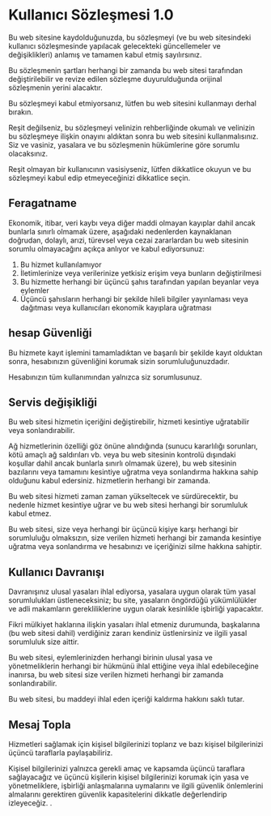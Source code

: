 # Kullanıcı Sözleşmesi 1.0

Bu web sitesine kaydolduğunuzda, bu sözleşmeyi (ve bu web sitesindeki kullanıcı sözleşmesinde yapılacak gelecekteki güncellemeler ve değişiklikleri) anlamış ve tamamen kabul etmiş sayılırsınız.

Bu sözleşmenin şartları herhangi bir zamanda bu web sitesi tarafından değiştirilebilir ve revize edilen sözleşme duyurulduğunda orijinal sözleşmenin yerini alacaktır.

Bu sözleşmeyi kabul etmiyorsanız, lütfen bu web sitesini kullanmayı derhal bırakın.

Reşit değilseniz, bu sözleşmeyi velinizin rehberliğinde okumalı ve velinizin bu sözleşmeye ilişkin onayını aldıktan sonra bu web sitesini kullanmalısınız. Siz ve vasiniz, yasalara ve bu sözleşmenin hükümlerine göre sorumlu olacaksınız.

Reşit olmayan bir kullanıcının vasisiyseniz, lütfen dikkatlice okuyun ve bu sözleşmeyi kabul edip etmeyeceğinizi dikkatlice seçin.

## Feragatname

Ekonomik, itibar, veri kaybı veya diğer maddi olmayan kayıplar dahil ancak bunlarla sınırlı olmamak üzere, aşağıdaki nedenlerden kaynaklanan doğrudan, dolaylı, arızi, türevsel veya cezai zararlardan bu web sitesinin sorumlu olmayacağını açıkça anlıyor ve kabul ediyorsunuz:

1. Bu hizmet kullanılamıyor
1. İletimlerinize veya verilerinize yetkisiz erişim veya bunların değiştirilmesi
1. Bu hizmette herhangi bir üçüncü şahıs tarafından yapılan beyanlar veya eylemler
1. Üçüncü şahısların herhangi bir şekilde hileli bilgiler yayınlaması veya dağıtması veya kullanıcıları ekonomik kayıplara uğratması

## hesap Güvenliği

Bu hizmete kayıt işlemini tamamladıktan ve başarılı bir şekilde kayıt olduktan sonra, hesabınızın güvenliğini korumak sizin sorumluluğunuzdadır.

Hesabınızın tüm kullanımından yalnızca siz sorumlusunuz.

## Servis değişikliği

Bu web sitesi hizmetin içeriğini değiştirebilir, hizmeti kesintiye uğratabilir veya sonlandırabilir.

Ağ hizmetlerinin özelliği göz önüne alındığında (sunucu kararlılığı sorunları, kötü amaçlı ağ saldırıları vb. veya bu web sitesinin kontrolü dışındaki koşullar dahil ancak bunlarla sınırlı olmamak üzere), bu web sitesinin bazılarını veya tamamını kesintiye uğratma veya sonlandırma hakkına sahip olduğunu kabul edersiniz. hizmetlerin herhangi bir zamanda.

Bu web sitesi hizmeti zaman zaman yükseltecek ve sürdürecektir, bu nedenle hizmet kesintiye uğrar ve bu web sitesi herhangi bir sorumluluk kabul etmez.

Bu web sitesi, size veya herhangi bir üçüncü kişiye karşı herhangi bir sorumluluğu olmaksızın, size verilen hizmeti herhangi bir zamanda kesintiye uğratma veya sonlandırma ve hesabınızı ve içeriğinizi silme hakkına sahiptir.

## Kullanıcı Davranışı

Davranışınız ulusal yasaları ihlal ediyorsa, yasalara uygun olarak tüm yasal sorumlulukları üstleneceksiniz; bu site, yasaların öngördüğü yükümlülükler ve adli makamların gerekliliklerine uygun olarak kesinlikle işbirliği yapacaktır.

Fikri mülkiyet haklarına ilişkin yasaları ihlal etmeniz durumunda, başkalarına (bu web sitesi dahil) verdiğiniz zararı kendiniz üstlenirsiniz ve ilgili yasal sorumluluk size aittir.

Bu web sitesi, eylemlerinizden herhangi birinin ulusal yasa ve yönetmeliklerin herhangi bir hükmünü ihlal ettiğine veya ihlal edebileceğine inanırsa, bu web sitesi size verilen hizmeti herhangi bir zamanda sonlandırabilir.

Bu web sitesi, bu maddeyi ihlal eden içeriği kaldırma hakkını saklı tutar.

## Mesaj Topla

Hizmetleri sağlamak için kişisel bilgilerinizi toplarız ve bazı kişisel bilgilerinizi üçüncü taraflarla paylaşabiliriz.

Kişisel bilgilerinizi yalnızca gerekli amaç ve kapsamda üçüncü taraflara sağlayacağız ve üçüncü kişilerin kişisel bilgilerinizi korumak için yasa ve yönetmeliklere, işbirliği anlaşmalarına uymalarını ve ilgili güvenlik önlemlerini almalarını gerektiren güvenlik kapasitelerini dikkatle değerlendirip izleyeceğiz. .
